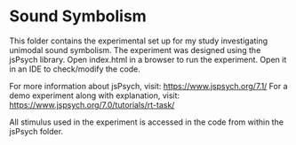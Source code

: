 # Sound Symbolism

This folder contains the experimental set up for my study investigating unimodal sound symbolism. The experiment was designed using the jsPsych library. Open index.html in a browser to run the experiment. Open it in an IDE to check/modify the code.

For more information about jsPsych, visit: https://www.jspsych.org/7.1/
For a demo experiment along with explanation, visit: https://www.jspsych.org/7.0/tutorials/rt-task/

All stimulus used in the experiment is accessed in the code from within the jsPsych folder.

